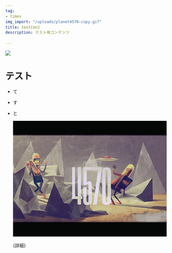 ```yaml
---
tag:
- times
img_import: "/uploads/planet4570-copy.gif"
title: testCon2
description: テスト用コンテンツ

---
```

![](/uploads/53400705_249004749316155_8208980838735408464_n.jpg)

# テスト

* て
* す
* と

  ![](/uploads/planet4570-copy.gif)

  {詳細}